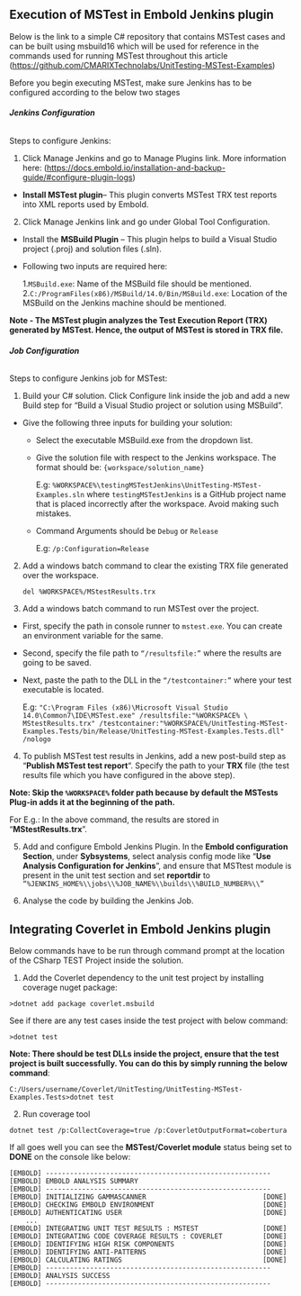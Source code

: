## Execution of MSTest in Embold Jenkins plugin
Below is the link to a simple C# repository that contains MSTest cases and can be built using msbuild16 which will be used for reference in the commands used for running MSTest throughout this article (https://github.com/CMARIXTechnolabs/UnitTesting-MSTest-Examples)

Before you begin executing MSTest, make sure Jenkins has to be configured according to the below two stages
###### **Jenkins Configuration**

Steps to configure Jenkins:
1. Click Manage Jenkins and go to Manage Plugins link. More information here: (https://docs.embold.io/installation-and-backup-guide/#configure-plugin-logs)
- **Install MSTest plugin**– This plugin converts MSTest TRX test reports into XML reports used by Embold.
2. Click Manage Jenkins link and go under Global Tool Configuration.
- Install the **MSBuild Plugin** – This plugin helps to build a Visual Studio project (.proj) and solution files (.sln).
- Following two inputs are required here:

  1.```MSBuild.exe```: Name of the MSBuild file should be mentioned.
  2.```C:/ProgramFiles(x86)/MSBuild/14.0/Bin/MSBuild.exe```: Location of the MSBuild on the Jenkins machine should be mentioned.
   
**Note - The MSTest plugin analyzes the Test Execution Report (TRX) generated by MSTest. Hence, the output of MSTest is stored in TRX file.**

###### **Job Configuration**

Steps to configure Jenkins job for MSTest:
1. Build your C# solution. Click Configure link inside the job and add a new Build step for “Build a Visual Studio project or solution using MSBuild”.
- Give the following three inputs for building your solution:
  - Select the executable MSBuild.exe from the dropdown list.
  - Give the solution file with respect to the Jenkins workspace. The format should be: ```{workspace/solution_name}```
    
    E.g: ```%WORKSPACE%\testingMSTestJenkins\UnitTesting-MSTest-Examples.sln```
    where ```testingMSTestJenkins``` is a GitHub project name that is placed incorrectly after the workspace. Avoid making such     mistakes.
  - Command Arguments should be ```Debug``` or ```Release```
    
    E.g: ```/p:Configuration=Release```
2. Add a windows batch command to clear the existing TRX file generated over the workspace.

   ```del %WORKSPACE%/MStestResults.trx```
3. Add a windows batch command to run MSTest over the project.
- First, specify the path in console runner to ```mstest.exe```. You can create an environment variable for the same.
- Second, specify the file path to ```“/resultsfile:”``` where the results are going to be saved.
- Next, paste the path to the DLL in the ```“/testcontainer:”``` where your test executable is located.

  E.g: ```"C:\Program Files (x86)\Microsoft Visual Studio 14.0\Common7\IDE\MSTest.exe" /resultsfile:"%WORKSPACE% \ MStestResults.trx" /testcontainer:"%WORKSPACE%/UnitTesting-MSTest-Examples.Tests/bin/Release/UnitTesting-MSTest-Examples.Tests.dll"  /nologo```
4. To publish MSTest test results in Jenkins, add a new post-build step as “**Publish MSTest test report**“. Specify the path to your **TRX** file (the test results file which you have configured in the above step).

**Note: Skip the ```%WORKSPACE%``` folder path because by default the MSTests Plug-in adds it at the beginning of the path.**

For E.g.: In the above command, the results are stored in “**MStestResults.trx**”.

5. Add and configure Embold Jenkins Plugin. In the **Embold configuration Section**, under **Sybsystems**, select analysis config mode like “**Use Analysis Configuration for Jenkins**”, and ensure that MSTtest module is present in the unit test section and set **reportdir** to ```“%JENKINS_HOME%\\jobs\\%JOB_NAME%\\builds\\%BUILD_NUMBER%\\”```

6. Analyse the code by building the Jenkins Job.

## Integrating Coverlet in Embold Jenkins plugin
Below commands have to be run through command prompt at the location of the CSharp TEST Project inside the solution.
1. Add the Coverlet dependency to the unit test project by installing coverage nuget package:

```>dotnet add package coverlet.msbuild```

See if there are any test cases inside the test project with below command:

```>dotnet test```

**Note:
There should be test DLLs inside the project, ensure that the test project is built successfully. You can do this by simply running the below command**: 

```C:/Users/username/Coverlet/UnitTesting/UnitTesting-MSTest-Examples.Tests>dotnet test```

2. Run coverage tool

```dotnet test /p:CollectCoverage=true /p:CoverletOutputFormat=cobertura```

If all goes well you can see the **MSTest/Coverlet module** status being set to **DONE** on the console like below:
```console
[EMBOLD] --------------------------------------------------------
[EMBOLD] EMBOLD ANALYSIS SUMMARY                           
[EMBOLD] --------------------------------------------------------
[EMBOLD] INITIALIZING GAMMASCANNER                             [DONE]
[EMBOLD] CHECKING EMBOLD ENVIRONMENT                           [DONE]
[EMBOLD] AUTHENTICATING USER                                   [DONE]
    ...
[EMBOLD] INTEGRATING UNIT TEST RESULTS : MSTEST                [DONE]
[EMBOLD] INTEGRATING CODE COVERAGE RESULTS : COVERLET          [DONE]
[EMBOLD] IDENTIFYING HIGH RISK COMPONENTS                      [DONE]
[EMBOLD] IDENTIFYING ANTI-PATTERNS                             [DONE]
[EMBOLD] CALCULATING RATINGS                                   [DONE]
[EMBOLD] --------------------------------------------------------
[EMBOLD] ANALYSIS SUCCESS                                  
[EMBOLD] --------------------------------------------------------
```
